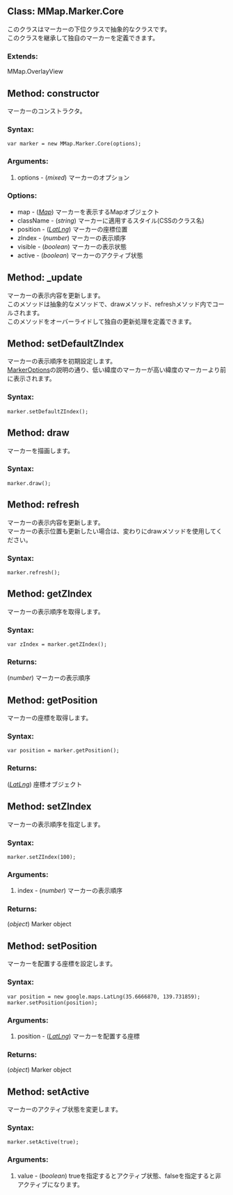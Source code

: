 
Class: <a id='mmap.marker.core'>MMap.Marker.Core</a>
-----------------------------------------------------

このクラスはマーカーの下位クラスで抽象的なクラスです。  
このクラスを継承して独自のマーカーを定義できます。

### Extends:

MMap.OverlayView


Method: <a id='constructor'>constructor</a>
-----------------------------------------------

マーカーのコンストラクタ。

### Syntax:

	var marker = new MMap.Marker.Core(options);

### Arguments:

1. options - (*mixed*) マーカーのオプション

### Options:

* map - (*<a href="http://code.google.com/intl/en/apis/maps/documentation/javascript/reference.html#Map">Map</a>*) マーカーを表示するMapオブジェクト
* className - (*string*) マーカーに適用するスタイル(CSSのクラス名)
* position - (<a href="http://code.google.com/intl/eu/apis/maps/documentation/javascript/reference.html#LatLng">*LatLng*</a>) マーカーの座標位置
* zIndex - (*number*) マーカーの表示順序
* visible - (*boolean*) マーカーの表示状態 
* active - (*boolean*) マーカーのアクティブ状態



Method: <a id='_update'>_update</a>
---------------------------------------

マーカーの表示内容を更新します。  
このメソッドは抽象的なメソッドで、drawメソッド、refreshメソッド内でコールされます。  
このメソッドをオーバーライドして独自の更新処理を定義できます。


Method: <a id='setDefaultZIndex'>setDefaultZIndex</a>
---------------------------------------------------------

マーカーの表示順序を初期設定します。  
<a href="http://code.google.com/intl/eu/apis/maps/documentation/javascript/reference.html#MarkerOptions">MarkerOptions</a>の説明の通り、低い緯度のマーカーが高い緯度のマーカーより前に表示されます。

### Syntax:

	marker.setDefaultZIndex();


Method: <a id='draw'>draw</a>
---------------------------------

マーカーを描画します。

### Syntax:

	marker.draw();


Method: <a id='refresh'>refresh</a>
---------------------------------------

マーカーの表示内容を更新します。  
マーカーの表示位置も更新したい場合は、変わりにdrawメソッドを使用してください。

### Syntax:

	marker.refresh();



Method: <a id='getZIndex'>getZIndex</a>
-------------------------------------------

マーカーの表示順序を取得します。

### Syntax:

	var zIndex = marker.getZIndex();

### Returns:

(*number*) マーカーの表示順序



Method: <a id='getPosition'>getPosition</a>
-----------------------------------------------

マーカーの座標を取得します。

### Syntax:

	var position = marker.getPosition();

### Returns:

(<a href="http://code.google.com/intl/eu/apis/maps/documentation/javascript/reference.html#LatLng">*LatLng*</a>) 座標オブジェクト



Method: <a id='setZIndex'>setZIndex</a>
-------------------------------------------

マーカーの表示順序を指定します。

### Syntax:

	marker.setZIndex(100);

### Arguments:

1. index - (*number*) マーカーの表示順序

### Returns:

(*object*) Marker object



Method: <a id='setPosition'>setPosition</a>
-----------------------------------------------

マーカーを配置する座標を設定します。

### Syntax:

	var position = new google.maps.LatLng(35.6666870, 139.731859);
	marker.setPosition(position);

### Arguments:

1. position - (<a href="http://code.google.com/intl/eu/apis/maps/documentation/javascript/reference.html#LatLng">*LatLng*</a>) マーカーを配置する座標

### Returns:

(*object*) Marker object


Method: <a id='setActive'>setActive</a>
-------------------------------------------

マーカーのアクティブ状態を変更します。  

### Syntax:

	marker.setActive(true);

### Arguments:

1. value - (*boolean*) trueを指定するとアクティブ状態、falseを指定すると非アクティブになります。  

